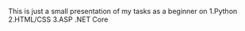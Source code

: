This is just a small presentation of my tasks as a beginner on 
1.Python
2.HTML/CSS
3.ASP .NET Core

